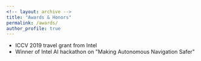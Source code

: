 ```yaml
---
<!-- layout: archive -->
title: "Awards & Honors"
permalink: /awards/
author_profile: true
---
```

* ICCV 2019 travel grant from Intel
* Winner of Intel AI hackathon on "Making Autonomous Navigation Safer"